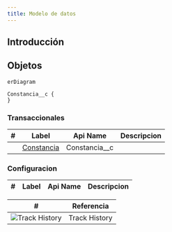```yaml
---
title: Modelo de datos
---
```


## Introducción

<!-- START autogenerated -->
## Objetos

```mermaid
erDiagram

Constancia__c {
}

```

### Transaccionales
| # | Label | Api Name | Descripcion | 
|---|------|----------|-------------|
| <div class="icons"></div> | [Constancia](/docs/diccionarios/objects/Constancia__c) | Constancia__c ||

### Configuracion
| # | Label | Api Name | Descripcion | 
|---|-------|----------|-------------|


| # | Referencia |  
|---|------------|
|<div class="icons">![Track History](/img/tracker_60.png)</div> | Track History |

<!-- END autogenerated -->